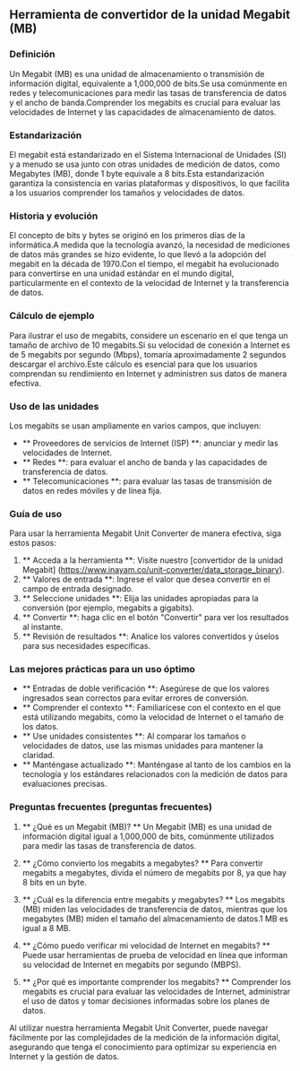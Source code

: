 ## Herramienta de convertidor de la unidad Megabit (MB)

### Definición
Un Megabit (MB) es una unidad de almacenamiento o transmisión de información digital, equivalente a 1,000,000 de bits.Se usa comúnmente en redes y telecomunicaciones para medir las tasas de transferencia de datos y el ancho de banda.Comprender los megabits es crucial para evaluar las velocidades de Internet y las capacidades de almacenamiento de datos.

### Estandarización
El megabit está estandarizado en el Sistema Internacional de Unidades (SI) y a menudo se usa junto con otras unidades de medición de datos, como Megabytes (MB), donde 1 byte equivale a 8 bits.Esta estandarización garantiza la consistencia en varias plataformas y dispositivos, lo que facilita a los usuarios comprender los tamaños y velocidades de datos.

### Historia y evolución
El concepto de bits y bytes se originó en los primeros días de la informática.A medida que la tecnología avanzó, la necesidad de mediciones de datos más grandes se hizo evidente, lo que llevó a la adopción del megabit en la década de 1970.Con el tiempo, el megabit ha evolucionado para convertirse en una unidad estándar en el mundo digital, particularmente en el contexto de la velocidad de Internet y la transferencia de datos.

### Cálculo de ejemplo
Para ilustrar el uso de megabits, considere un escenario en el que tenga un tamaño de archivo de 10 megabits.Si su velocidad de conexión a Internet es de 5 megabits por segundo (Mbps), tomaría aproximadamente 2 segundos descargar el archivo.Este cálculo es esencial para que los usuarios comprendan su rendimiento en Internet y administren sus datos de manera efectiva.

### Uso de las unidades
Los megabits se usan ampliamente en varios campos, que incluyen:
- ** Proveedores de servicios de Internet (ISP) **: anunciar y medir las velocidades de Internet.
- ** Redes **: para evaluar el ancho de banda y las capacidades de transferencia de datos.
- ** Telecomunicaciones **: para evaluar las tasas de transmisión de datos en redes móviles y de línea fija.

### Guía de uso
Para usar la herramienta Megabit Unit Converter de manera efectiva, siga estos pasos:
1. ** Acceda a la herramienta **: Visite nuestro [convertidor de la unidad Megabit] (https://www.inayam.co/unit-converter/data_storage_binary).
2. ** Valores de entrada **: Ingrese el valor que desea convertir en el campo de entrada designado.
3. ** Seleccione unidades **: Elija las unidades apropiadas para la conversión (por ejemplo, megabits a gigabits).
4. ** Convertir **: haga clic en el botón "Convertir" para ver los resultados al instante.
5. ** Revisión de resultados **: Analice los valores convertidos y úselos para sus necesidades específicas.

### Las mejores prácticas para un uso óptimo
- ** Entradas de doble verificación **: Asegúrese de que los valores ingresados ​​sean correctos para evitar errores de conversión.
- ** Comprender el contexto **: Familiarícese con el contexto en el que está utilizando megabits, como la velocidad de Internet o el tamaño de los datos.
- ** Use unidades consistentes **: Al comparar los tamaños o velocidades de datos, use las mismas unidades para mantener la claridad.
- ** Manténgase actualizado **: Manténgase al tanto de los cambios en la tecnología y los estándares relacionados con la medición de datos para evaluaciones precisas.

### Preguntas frecuentes (preguntas frecuentes)

1. ** ¿Qué es un Megabit (MB)? **
Un Megabit (MB) es una unidad de información digital igual a 1,000,000 de bits, comúnmente utilizados para medir las tasas de transferencia de datos.

2. ** ¿Cómo convierto los megabits a megabytes? **
Para convertir megabits a megabytes, divida el número de megabits por 8, ya que hay 8 bits en un byte.

3. ** ¿Cuál es la diferencia entre megabits y megabytes? **
Los megabits (MB) miden las velocidades de transferencia de datos, mientras que los megabytes (MB) miden el tamaño del almacenamiento de datos.1 MB es igual a 8 MB.

4. ** ¿Cómo puedo verificar mi velocidad de Internet en megabits? **
Puede usar herramientas de prueba de velocidad en línea que informan su velocidad de Internet en megabits por segundo (MBPS).

5. ** ¿Por qué es importante comprender los megabits? **
Comprender los megabits es crucial para evaluar las velocidades de Internet, administrar el uso de datos y tomar decisiones informadas sobre los planes de datos.

Al utilizar nuestra herramienta Megabit Unit Converter, puede navegar fácilmente por las complejidades de la medición de la información digital, asegurando que tenga el conocimiento para optimizar su experiencia en Internet y la gestión de datos.